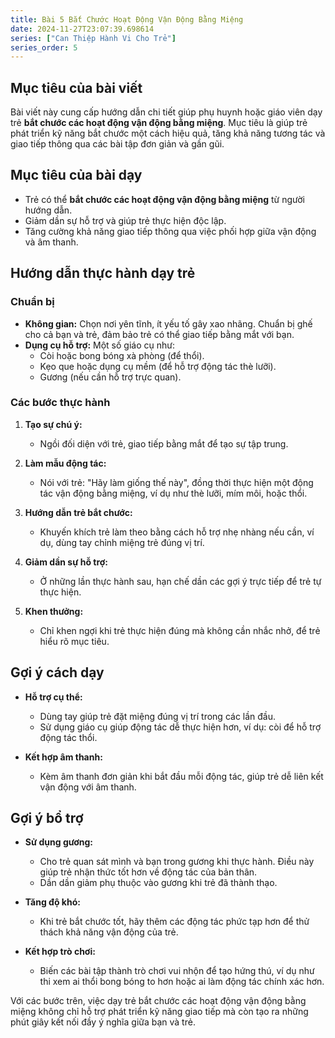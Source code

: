 ```yaml
---
title: Bài 5 Bắt Chước Hoạt Động Vận Động Bằng Miệng  
date: 2024-11-27T23:07:39.698614
series: ["Can Thiệp Hành Vi Cho Trẻ"] 
series_order: 5
---
```

## Mục tiêu của bài viết

Bài viết này cung cấp hướng dẫn chi tiết giúp phụ huynh hoặc giáo viên dạy trẻ **bắt chước các hoạt động vận động bằng miệng**. Mục tiêu là giúp trẻ phát triển kỹ năng bắt chước một cách hiệu quả, tăng khả năng tương tác và giao tiếp thông qua các bài tập đơn giản và gần gũi.

## Mục tiêu của bài dạy

- Trẻ có thể **bắt chước các hoạt động vận động bằng miệng** từ người hướng dẫn.
- Giảm dần sự hỗ trợ và giúp trẻ thực hiện độc lập.
- Tăng cường khả năng giao tiếp thông qua việc phối hợp giữa vận động và âm thanh.

## Hướng dẫn thực hành dạy trẻ

### Chuẩn bị

- **Không gian:** Chọn nơi yên tĩnh, ít yếu tố gây xao nhãng. Chuẩn bị ghế cho cả bạn và trẻ, đảm bảo trẻ có thể giao tiếp bằng mắt với bạn.
- **Dụng cụ hỗ trợ:** Một số giáo cụ như:
  - Còi hoặc bong bóng xà phòng (để thổi).
  - Kẹo que hoặc dụng cụ mềm (để hỗ trợ động tác thè lưỡi).
  - Gương (nếu cần hỗ trợ trực quan).

### Các bước thực hành

1. **Tạo sự chú ý:**
   - Ngồi đối diện với trẻ, giao tiếp bằng mắt để tạo sự tập trung.
   
2. **Làm mẫu động tác:**
   - Nói với trẻ: "Hãy làm giống thế này", đồng thời thực hiện một động tác vận động bằng miệng, ví dụ như thè lưỡi, mím môi, hoặc thổi.
   
3. **Hướng dẫn trẻ bắt chước:**
   - Khuyến khích trẻ làm theo bằng cách hỗ trợ nhẹ nhàng nếu cần, ví dụ, dùng tay chỉnh miệng trẻ đúng vị trí.
   
4. **Giảm dần sự hỗ trợ:**
   - Ở những lần thực hành sau, hạn chế dần các gợi ý trực tiếp để trẻ tự thực hiện. 

5. **Khen thưởng:**
   - Chỉ khen ngợi khi trẻ thực hiện đúng mà không cần nhắc nhở, để trẻ hiểu rõ mục tiêu.

## Gợi ý cách dạy

- **Hỗ trợ cụ thể:**
  - Dùng tay giúp trẻ đặt miệng đúng vị trí trong các lần đầu.
  - Sử dụng giáo cụ giúp động tác dễ thực hiện hơn, ví dụ: còi để hỗ trợ động tác thổi.
  
- **Kết hợp âm thanh:**
  - Kèm âm thanh đơn giản khi bắt đầu mỗi động tác, giúp trẻ dễ liên kết vận động với âm thanh.

## Gợi ý bổ trợ

- **Sử dụng gương:**
  - Cho trẻ quan sát mình và bạn trong gương khi thực hành. Điều này giúp trẻ nhận thức tốt hơn về động tác của bản thân.
  - Dần dần giảm phụ thuộc vào gương khi trẻ đã thành thạo.

- **Tăng độ khó:**
  - Khi trẻ bắt chước tốt, hãy thêm các động tác phức tạp hơn để thử thách khả năng vận động của trẻ.

- **Kết hợp trò chơi:**
  - Biến các bài tập thành trò chơi vui nhộn để tạo hứng thú, ví dụ như thi xem ai thổi bong bóng to hơn hoặc ai làm động tác chính xác hơn.

Với các bước trên, việc dạy trẻ bắt chước các hoạt động vận động bằng miệng không chỉ hỗ trợ phát triển kỹ năng giao tiếp mà còn tạo ra những phút giây kết nối đầy ý nghĩa giữa bạn và trẻ.






